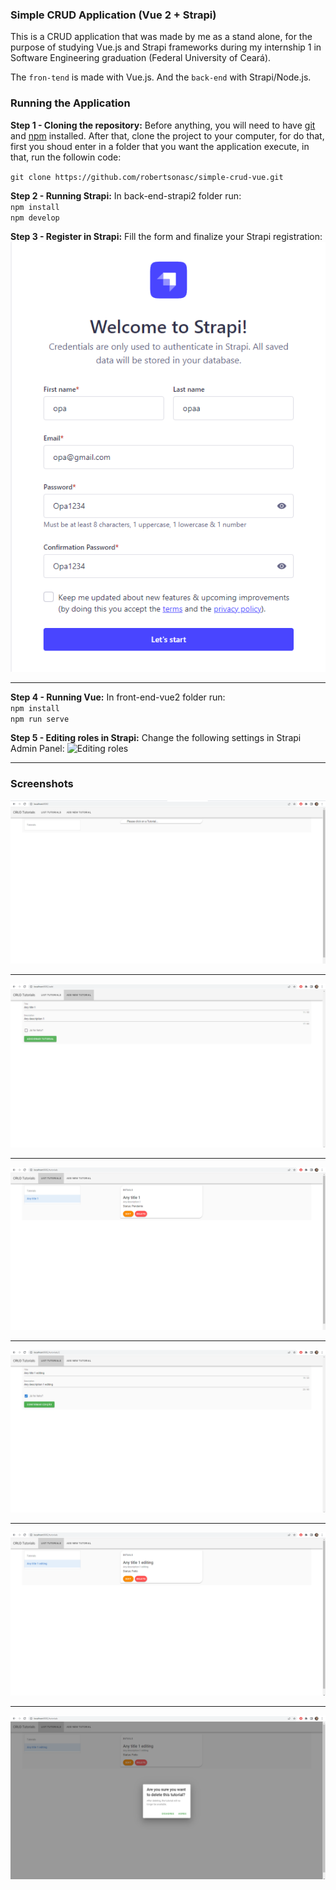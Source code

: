 ### Simple CRUD Application (Vue 2 + Strapi)

This is a CRUD application that was made by me as a stand alone, for the purpose of studying Vue.js and Strapi frameworks during my internship 1 in Software Engineering graduation (Federal University of Ceará).

The `fron-tend` is made with Vue.js. And the `back-end` with Strapi/Node.js.

### Running the Application

**Step 1 - Cloning the repository:** Before anything, you will need to have [git](https://git-scm.com/book/en/v2/Getting-Started-Installing-Git) and [npm](https://docs.npmjs.com/downloading-and-installing-node-js-and-npm) installed. After that, clone the project to your computer, for do that, first you shoud enter in a folder that you want the application execute, in that, run the followin code: 

`git clone https://github.com/robertsonasc/simple-crud-vue.git`

**Step 2 - Running Strapi:** In back-end-strapi2 folder run:<br>
`npm install`<br>
`npm develop`<br>

**Step 3 - Register in Strapi:** Fill the form and finalize your Strapi registration:
![](https://github.com/robertsonasc/simple-crud-vue/blob/master/screenshots/Register.png?raw=true "Register")
***

**Step 4 - Running Vue:** In front-end-vue2 folder run:<br>
`npm install`<br>
`npm run serve`<br>

**Step 5 - Editing roles in Strapi:** Change the following settings in Strapi Admin Panel:
![](https://github.com/robertsonasc/simple-crud-vue/blob/master/screenshots/Roles.png?raw=true "Editing roles")
***

### Screenshots
![](https://github.com/robertsonasc/simple-crud-vue/blob/master/screenshots/Home.png?raw=true "Home")
***
![](https://github.com/robertsonasc/simple-crud-vue/blob/master/screenshots/AddTutorial.png?raw=true "Add Tutorial")
***
![](https://github.com/robertsonasc/simple-crud-vue/blob/master/screenshots/ListTutorials.png?raw=true "List Tutorials")
***
![](https://github.com/robertsonasc/simple-crud-vue/blob/master/screenshots/EditingTutorial.png?raw=true "Editing Tutorial")
***
![](https://github.com/robertsonasc/simple-crud-vue/blob/master/screenshots/ListEditedTutorial.png?raw=true "List Edited Tutorial")
***
![](https://github.com/robertsonasc/simple-crud-vue/blob/master/screenshots/DeletingTutorial.png?raw=true "Deleting Tutorial")
